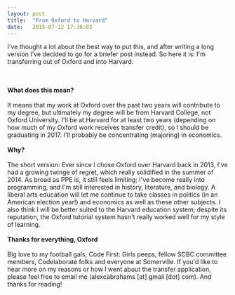 ```yaml
---
layout: post
title:  "From Oxford to Harvard"
date:   2015-07-12 17:36:03
---
```


I've thought a lot about the best way to put this, and after writing a long version I've decided to go for a briefer post instead. So here it is: I'm transferring out of Oxford and into Harvard. 

<br><br>
**What does this mean?**
<br><br>
It means that my work at Oxford over the past two years will contribute to my degree, but ultimately my degree will be from Harvard College, not Oxford University. I'll be at Harvard for at least two years (depending on how much of my Oxford work receives transfer credit), so I should be graduating in 2017. I'll probably be concentrating (majoring) in economics.
<br><br>
**Why?**
<br><br>
The short version: Ever since I chose Oxford over Harvard back in 2013, I've had a growing twinge of regret, which really solidified in the summer of 2014. As broad as PPE is, it still feels limiting; I've become really into programming, and I'm still interested in history, literature, and biology. A liberal arts education will let me continue to take classes in politics (in an American election year!) and economics as well as these other subjects. I also think I will be better suited to the Harvard education system; despite its reputation, the Oxford tutorial system hasn't really worked well for my style of learning. 
<br><br>
**Thanks for everything, Oxford**
<br><br>
Big love to my football gals, Code First: Girls peeps, fellow SCBC committee members, Codelaborate folks and everyone at Somerville. If you'd like to hear more on my reasons or how I went about the transfer application, please feel free to email me (alexcabrahams [at] gmail [dot] com). And thanks for reading!